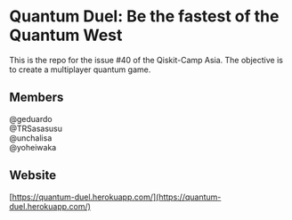 # Quantum Duel: Be the fastest of the Quantum West


This is the repo for the issue #40 of the Qiskit-Camp Asia. The objective is to create a multiplayer quantum game.

## Members
@geduardo  
@TRSasasusu  
@unchalisa  
@yoheiwaka

## Website

[https://quantum-duel.herokuapp.com/](https://quantum-duel.herokuapp.com/)
